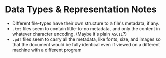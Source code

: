 # Data Types & Representation Notes

* Different file-types have their own structure to a file's metadata, if any.
* `.txt` files seem to contain little-to-no metadata, and only the content in whatever character encoding. (Maybe it's plain `ASCII`?)
* `.pdf` files seem to carry all the metadata, like fonts, size, and images so that the document would be fully identical even if viewed on a different machine with a different program

